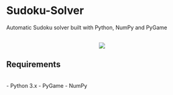 # Sudoku-Solver
Automatic Sudoku solver built with Python, NumPy and PyGame<br><br>
<p align="center"><kbd><img src="https://drive.google.com/uc?export=view&id=1aFC3K1Y2qgd4jdQZ2STPZOayHiUhqsFb"></kbd></p>

## Requirements
<br>
- Python 3.x
- PyGame
- NumPy

